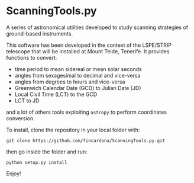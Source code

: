 # ScanningTools.py

A series of astronomical utilities developed to study scanning strategies of ground-based instruments. 

This software has been developed in the context of the LSPE/STRIP telescope that will be installed at Mount Teide, Tenerife. It provides functions to convert:

  - time period to mean sidereal or mean solar seconds
  - angles from sexagesimal to decimal and vice-versa
  - angles from degrees to hours and vice-versa
  - Greenwich Calendar Date (GCD) to Julian Date (JD)
  - Local Civil Time (LCT) to the GCD
  - LCT to JD

and a lot of others tools exploiting `astropy` to perform coordinates conversion.
  
  
To install, clone the repository in your local folder with:

`git clone https://github.com/fincardona/ScanningTools.py.git`

then go inside the folder and run:

`python setup.py install`

Enjoy!
